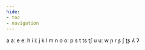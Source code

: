 ```yaml
---
hide:
- toc
- navigation
---
```

a
aː
e
eː
h
i
iː
j
k
l
m
n
o
oː
p
s
t
ts
t̠ʃ
u
uː
w
ɲ
ɾ
ʂ
ʃ
ʈʂ
ʎ
ʔ
